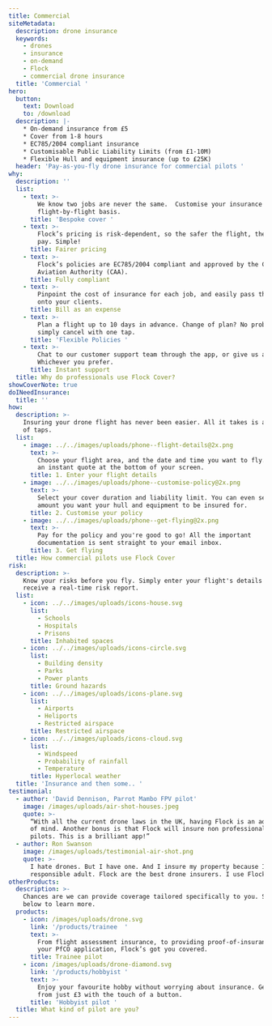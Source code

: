 ```yaml
---
title: Commercial
siteMetadata:
  description: drone insurance
  keywords:
    - drones
    - insurance
    - on-demand
    - Flock
    - commercial drone insurance
  title: 'Commercial '
hero:
  button:
    text: Download
    to: /download
  description: |-
    * On-demand insurance from £5 
    * Cover from 1-8 hours 
    * EC785/2004 compliant insurance 
    * Customisable Public Liability Limits (from £1-10M)
    * Flexible Hull and equipment insurance (up to £25K)
  header: 'Pay-as-you-fly drone insurance for commercial pilots '
why:
  description: ''
  list:
    - text: >-
        We know two jobs are never the same.  Customise your insurance on a
        flight-by-flight basis.
      title: 'Bespoke cover '
    - text: >-
        Flock’s pricing is risk-dependent, so the safer the flight, the less you
        pay. Simple!
      title: Fairer pricing
    - text: >-
        Flock’s policies are EC785/2004 compliant and approved by the Civil
        Aviation Authority (CAA).
      title: Fully compliant
    - text: >-
        Pinpoint the cost of insurance for each job, and easily pass the costs
        onto your clients.
      title: Bill as an expense
    - text: >-
        Plan a flight up to 10 days in advance. Change of plan? No problem,
        simply cancel with one tap.
      title: 'Flexible Policies '
    - text: >-
        Chat to our customer support team through the app, or give us a call.
        Whichever you prefer.
      title: Instant support
  title: Why do professionals use Flock Cover?
showCoverNote: true
doINeedInsurance:
  title: ''
how:
  description: >-
    Insuring your drone flight has never been easier. All it takes is a matter
    of taps.
  list:
    - image: ../../images/uploads/phone--flight-details@2x.png
      text: >-
        Choose your flight area, and the date and time you want to fly. Receive
        an instant quote at the bottom of your screen.
      title: 1. Enter your flight details
    - image: ../../images/uploads/phone--customise-policy@2x.png
      text: >-
        Select your cover duration and liability limit. You can even set the
        amount you want your hull and equipment to be insured for.
      title: 2. Customise your policy
    - image: ../../images/uploads/phone--get-flying@2x.png
      text: >-
        Pay for the policy and you're good to go! All the important
        documentation is sent straight to your email inbox.
      title: 3. Get flying
  title: How commercial pilots use Flock Cover
risk:
  description: >-
    Know your risks before you fly. Simply enter your flight's details and
    receive a real-time risk report.
  list:
    - icon: ../../images/uploads/icons-house.svg
      list:
        - Schools
        - Hospitals
        - Prisons
      title: Inhabited spaces
    - icon: ../../images/uploads/icons-circle.svg
      list:
        - Building density
        - Parks
        - Power plants
      title: Ground hazards
    - icon: ../../images/uploads/icons-plane.svg
      list:
        - Airports
        - Heliports
        - Restricted airspace
      title: Restricted airspace
    - icon: ../../images/uploads/icons-cloud.svg
      list:
        - Windspeed
        - Probability of rainfall
        - Temperature
      title: Hyperlocal weather
  title: 'Insurance and then some.. '
testimonial:
  - author: 'David Dennison, Parrot Mambo FPV pilot'
    image: /images/uploads/air-shot-houses.jpeg
    quote: >-
      “With all the current drone laws in the UK, having Flock is an added peace
      of mind. Another bonus is that Flock will insure non professional drone
      pilots. This is a brilliant app!”
  - author: Ron Swanson
    image: /images/uploads/testimonial-air-shot.png
    quote: >-
      I hate drones. But I have one. And I insure my property because I'm a
      responsible adult. Flock are the best drone insurers. I use Flock.
otherProducts:
  description: >-
    Chances are we can provide coverage tailored specifically to you. Select
    below to learn more.
  products:
    - icon: /images/uploads/drone.svg
      link: '/products/trainee  '
      text: >-
        From flight assessment insurance, to providing proof-of-insurance in
        your PfCO application, Flock’s got you covered.
      title: Trainee pilot
    - icon: /images/uploads/drone-diamond.svg
      link: '/products/hobbyist '
      text: >-
        Enjoy your favourite hobby without worrying about insurance. Get covered
        from just £3 with the touch of a button.
      title: 'Hobbyist pilot '
  title: What kind of pilot are you?
---
```


